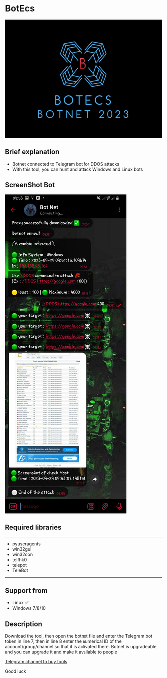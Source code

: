 # BotEcs
<img src="screenshot/logo.jpg">

## Brief explanation 
- Botnet connected to Telegram bot for DDOS attacks
- With this tool, you can hunt and attack Windows and Linux bots

## ScreenShot Bot
<img src="screenshot/bot.jpg">
 

## Required libraries 
---------------------------------
- pyuseragents
- win32gui
- win32con
- telfhk0
- telepot
- TeleBot
---------------------------------

## Support from 
- Linux ✅
- Windows 7/8/10

## Description 

Download the tool, then open the botnet file and enter the Telegram bot token in line 7, then in line 8 enter the numerical ID of the account/group/channel so that it is activated there. 
Botnet is upgradeable and you can upgrade it and make it available to people 

<a href="Joinhttps://t.me/KnightGuardian59"> Telegram channel to buy tools</a>

Good luck 
